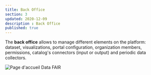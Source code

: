 ```yaml
---
title: Back Office
section: 3
updated: 2020-12-09
description : Back Office
published: true
---
```


The **back office** allows to manage different elements on the platform: dataset, visualizations, portal configuration, organization members, permissions, catalog's connectors (input or output) and periodic data collectors.


![Page d'accueil Data FAIR](./images/functional-presentation/back-office.jpg)
